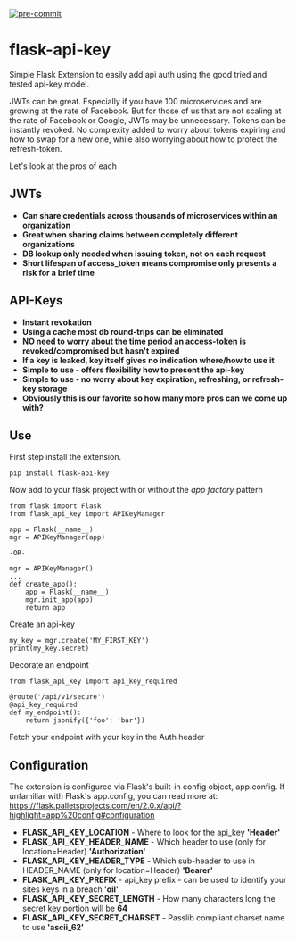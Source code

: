 [![pre-commit](https://img.shields.io/badge/pre--commit-enabled-brightgreen?logo=pre-commit&logoColor=white)](https://github.com/pre-commit/pre-commit)

# flask-api-key

Simple Flask Extension to easily add api auth using the good tried and tested api-key model.  

JWTs can be great.  Especially if you have 100 microservices and are growing at the rate of Facebook.  But
for those of us that are not scaling at the rate of Facebook or Google, JWTs may be unnecessary.  Tokens 
can be instantly revoked.  No complexity added to worry about tokens expiring and how to swap for a new 
one, while also worrying about how to protect the refresh-token.

Let's look at the pros of each

## JWTs ##

- **Can share credentials across thousands of microservices within an organization**
- **Great when sharing claims between completely different organizations**
- **DB lookup only needed when issuing token, not on each request**
- **Short lifespan of access_token means compromise only presents a risk for a brief time**

## API-Keys ##

- **Instant revokation**
- **Using a cache most db round-trips can be eliminated**
- **NO need to worry about the time period an access-token is revoked/compromised but hasn't expired**
- **If a key is leaked, key itself gives no indication where/how to use it**
- **Simple to use - offers flexibility how to present the api-key**
- **Simple to use - no worry about key expiration, refreshing, or refresh-key storage**
- **Obviously this is our favorite so how many more pros can we come up with?**

## Use ##

First step install the extension.
    
    pip install flask-api-key
    
Now add to your flask project with or without the *app factory* pattern

    from flask import Flask
    from flask_api_key import APIKeyManager
    
    app = Flask(__name__)
    mgr = APIKeyManager(app)
    
    -OR-
    
    mgr = APIKeyManager()
    ...
    def create_app():
        app = Flask(__name__)
        mgr.init_app(app)
        return app

Create an api-key

    my_key = mgr.create('MY_FIRST_KEY')
    print(my_key.secret)
    
Decorate an endpoint

    from flask_api_key import api_key_required
    
    @route('/api/v1/secure')
    @api_key_required
    def my_endpoint():
        return jsonify({'foo': 'bar'})
        
Fetch your endpoint with your key in the Auth header


## Configuration ##

The extension is configured via Flask's built-in config object, app.config.  If unfamiliar with Flask's app.config, you can read more at: 
<https://flask.palletsprojects.com/en/2.0.x/api/?highlight=app%20config#configuration>


- **FLASK_API_KEY_LOCATION** - Where to look for the api_key **'Header'**
- **FLASK_API_KEY_HEADER_NAME** - Which header to use (only for location=Header) **'Authorization'**
- **FLASK_API_KEY_HEADER_TYPE** - Which sub-header to use in HEADER_NAME (only for location=Header) **'Bearer'**
- **FLASK_API_KEY_PREFIX** - api_key prefix - can be used to identify your sites keys in a breach **'oil'**
- **FLASK_API_KEY_SECRET_LENGTH** - How many characters long the secret key portion will be **64**
- **FLASK_API_KEY_SECRET_CHARSET** - Passlib compliant charset name to use **'ascii_62'**
